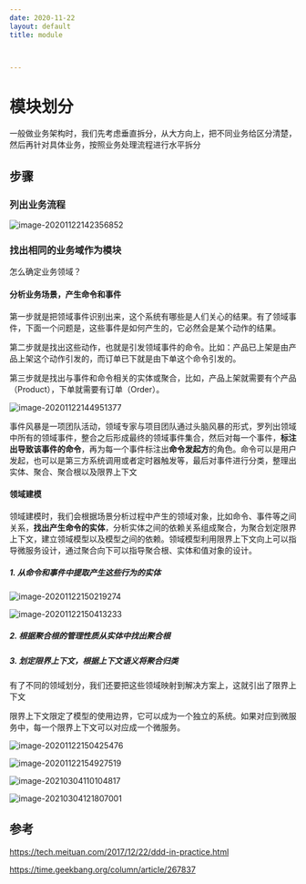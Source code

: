 ```yaml
---
date: 2020-11-22
layout: default
title: module



---
```


# 模块划分

一般做业务架构时，我们先考虑垂直拆分，从大方向上，把不同业务给区分清楚，然后再针对具体业务，按照业务处理流程进行水平拆分

## 步骤

### 列出业务流程

![image-20201122142356852](https://github.com/garydai/garydai.github.com/raw/master/_posts/pic/image-20201122142356852.png)

### 找出相同的业务域作为模块

怎么确定业务领域？

#### 分析业务场景，产生命令和事件

第一步就是把领域事件识别出来，这个系统有哪些是人们关心的结果。有了领域事件，下面一个问题是，这些事件是如何产生的，它必然会是某个动作的结果。

第二步就是找出这些动作，也就是引发领域事件的命令。比如：产品已上架是由产品上架这个动作引发的，而订单已下就是由下单这个命令引发的。

第三步就是找出与事件和命令相关的实体或聚合，比如，产品上架就需要有个产品（Product），下单就需要有订单（Order）。

![image-20201122144951377](https://github.com/garydai/garydai.github.com/raw/master/_posts/pic/image-20201122144951377.png)

事件风暴是一项团队活动，领域专家与项目团队通过头脑风暴的形式，罗列出领域中所有的领域事件，整合之后形成最终的领域事件集合，然后对每一个事件，**标注出导致该事件的命令**，再为每一个事件标注出**命令发起方**的角色。命令可以是用户发起，也可以是第三方系统调用或者定时器触发等，最后对事件进行分类，整理出实体、聚合、聚合根以及限界上下文

#### 领域建模

领域建模时，我们会根据场景分析过程中产生的领域对象，比如命令、事件等之间关系，**找出产生命令的实体**，分析实体之间的依赖关系组成聚合，为聚合划定限界上下文，建立领域模型以及模型之间的依赖。领域模型利用限界上下文向上可以指导微服务设计，通过聚合向下可以指导聚合根、实体和值对象的设计。

##### 1. 从命令和事件中提取产生这些行为的实体

![image-20201122150219274](https://github.com/garydai/garydai.github.com/raw/master/_posts/pic/image-20201122150219274.png)

![image-20201122150413233](https://github.com/garydai/garydai.github.com/raw/master/_posts/pic/image-20201122150413233.png)

##### 2. 根据聚合根的管理性质从实体中找出聚合根

##### 3. 划定限界上下文，根据上下文语义将聚合归类

有了不同的领域划分，我们还要把这些领域映射到解决方案上，这就引出了限界上下文

限界上下文限定了模型的使用边界，它可以成为一个独立的系统。如果对应到微服务中，每一个限界上下文可以对应成一个微服务。

![image-20201122150425476](https://github.com/garydai/garydai.github.com/raw/master/_posts/pic/image-20201122150425476.png)

![image-20201122154927519](https://github.com/garydai/garydai.github.com/raw/master/_posts/pic/image-20201122154927519.png)

![image-20210304110104817](https://github.com/garydai/garydai.github.com/raw/master/_posts/pic/image-20210304110104817.png)

![image-20210304121807001](https://github.com/garydai/garydai.github.com/raw/master/_posts/pic/image-20210304121807001.png)

## 参考

https://tech.meituan.com/2017/12/22/ddd-in-practice.html

https://time.geekbang.org/column/article/267837